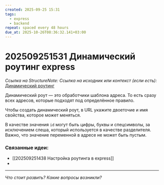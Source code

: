 ```yaml
---
created: 2025-09-25 15:31
tags:
  - express
  - backend
repeat: spaced every 48 hours
due_at: 2025-10-26T08:36:32.141+03:00
---
```

# 202509251531 Динамический роутинг express

*Ссылка на StructureNote:*
*Ссылка на исходник или контекст (если есть):* [Динамический роутинг](https://practicum.yandex.ru/learn/backend-nodejs/courses/16b47298-e20d-4fde-9619-1ab305039a00/sprints/564238/topics/1839b729-54bc-4e2b-92a4-271a0d268cb8/lessons/49cb5630-aa1e-4806-b4a2-71aca431eea7/)

Динамический роут — это обработчики шаблона адреса. То есть сразу всех адресов, которые подходят под определённое правило.

Чтобы создать динамический роут, в URL укажите двоеточие и имя свойства, которое может меняться.

В качестве значения `id` могут быть цифры, буквы и спецсимволы, за исключением слеша, который используется в качестве разделителя. Важно, что значение переменной в адресе не может быть пустым.

### Связанные идеи:

* [[202509251438 Настройка роутинга в express]]
* 

---

*Что стоит развить? Какие вопросы возникли?*
